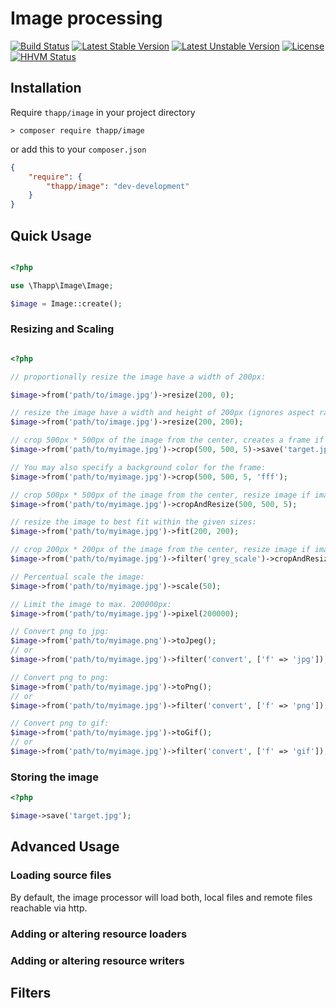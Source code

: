 # Image processing

[![Build Status](https://api.travis-ci.org/iwyg/image.png?branch=development)](https://travis-ci.org/iwyg/image)
[![Latest Stable Version](https://poser.pugx.org/thapp/image/v/stable.png)](https://packagist.org/packages/thapp/image) 
[![Latest Unstable Version](https://poser.pugx.org/thapp/image/v/unstable.png)](https://packagist.org/packages/thapp/image) 
[![License](https://poser.pugx.org/thapp/image/license.png)](https://packagist.org/packages/thapp/image)
[![HHVM Status](http://hhvm.h4cc.de/badge/thapp/image.png)](http://hhvm.h4cc.de/package/thapp/image)

## Installation

Require `thapp/image` in your project directory

```
> composer require thapp/image

```
or add this to your `composer.json`

```json
{
	"require": {
		"thapp/image": "dev-development"
	}
}

```


## Quick Usage

```php

<?php

use \Thapp\Image\Image;

$image = Image::create();

```

### Resizing and Scaling 

```php

<?php

// proportionally resize the image have a width of 200px:

$image->from('path/to/image.jpg')->resize(200, 0);

// resize the image have a width and height of 200px (ignores aspect ratio):
$image->from('path/to/image.jpg')->resize(200, 200);

// crop 500px * 500px of the image from the center, creates a frame if image is smaller.
$image->from('path/to/myimage.jpg')->crop(500, 500, 5)->save('target.jpg');

// You may also specify a background color for the frame:
$image->from('path/to/myimage.jpg')->crop(500, 500, 5, 'fff');

// crop 500px * 500px of the image from the center, resize image if image is smaller:
$image->from('path/to/myimage.jpg')->cropAndResize(500, 500, 5);

// resize the image to best fit within the given sizes:
$image->from('path/to/myimage.jpg')->fit(200, 200);

// crop 200px * 200px of the image from the center, resize image if image is smaller and apply a greyscale filter:
$image->from('path/to/myimage.jpg')->filter('grey_scale')->cropAndResize(200, 200, 5);

// Percentual scale the image:
$image->from('path/to/myimage.jpg')->scale(50);

// Limit the image to max. 200000px:
$image->from('path/to/myimage.jpg')->pixel(200000);

// Convert png to jpg:
$image->from('path/to/myimage.png')->toJpeg();
// or
$image->from('path/to/myimage.jpg')->filter('convert', ['f' => 'jpg']);

// Convert png to png:
$image->from('path/to/myimage.jpg')->toPng();
// or
$image->from('path/to/myimage.jpg')->filter('convert', ['f' => 'png']);

// Convert png to gif:
$image->from('path/to/myimage.jpg')->toGif();
// or
$image->from('path/to/myimage.jpg')->filter('convert', ['f' => 'gif']);

```

### Storing the image

```php
<?php

$image->save('target.jpg');

```

## Advanced Usage

### Loading source files

By default, the image processor will load both, local files and remote files
reachable via http. 

### Adding or altering resource loaders

### Adding or altering resource writers

## Filters
